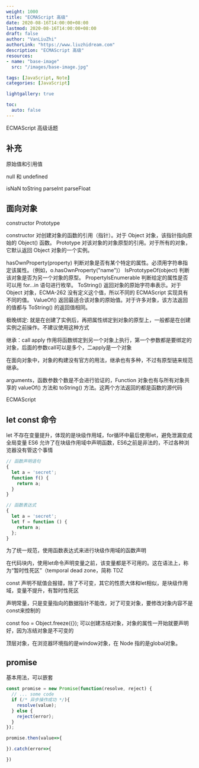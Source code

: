 ```yaml
---
weight: 1000
title: "ECMAScript 高级"
date: 2020-08-16T14:00:00+08:00
lastmod: 2020-08-16T14:00:00+08:00
draft: false
author: "VanLiuZhi"
authorLink: "https://www.liuzhidream.com"
description: "ECMAScript 高级"
resources:
- name: "base-image"
  src: "/images/base-image.jpg"

tags: [JavaScript, Note]
categories: [JavaScript]

lightgallery: true

toc:
  auto: false
---
```


ECMAScript 高级话题

<!-- more -->

## 补充

原始值和引用值

null 和 undefined

isNaN toString parseInt parseFloat

## 面向对象

constructor   Prototype

constructor
对创建对象的函数的引用（指针）。对于 Object 对象，该指针指向原始的 Object() 函数。
Prototype
对该对象的对象原型的引用。对于所有的对象，它默认返回 Object 对象的一个实例。

hasOwnProperty(property)
判断对象是否有某个特定的属性。必须用字符串指定该属性。（例如，o.hasOwnProperty("name")）
IsPrototypeOf(object)
判断该对象是否为另一个对象的原型。
PropertyIsEnumerable
判断给定的属性是否可以用 for...in 语句进行枚举。
ToString()
返回对象的原始字符串表示。对于 Object 对象，ECMA-262 没有定义这个值，所以不同的 ECMAScript 实现具有不同的值。
ValueOf()
返回最适合该对象的原始值。对于许多对象，该方法返回的值都与 ToString() 的返回值相同。

极晚绑定: 就是在创建了实例后，再把属性绑定到对象的原型上，一般都是在创建实例之前操作。不建议使用这种方式

继承：call apply 作用将函数绑定到另一个对象上执行，第一个参数都是要绑定的对象，后面的参数call可以是多个，二apply是一个对象

在面向对象中，对象的构建没有官方的用法，继承也有多种，不过有原型链来规范继承。

arguments，函数参数个数是不会进行验证的，Function 对象也有与所有对象共享的 valueOf() 方法和 toString() 方法。这两个方法返回的都是函数的源代码

ECMAScript 

## let const 命令

let 不存在变量提升，体现的是块级作用域，for循环中最后使用let，避免泄漏变成全局变量
ES6 允许了在块级作用域中声明函数，ES6之前是非法的，不过各种浏览器没有管这个事情
```js
// 函数声明语句
{
  let a = 'secret';
  function f() {
    return a;
  }
}

// 函数表达式
{
  let a = 'secret';
  let f = function () {
    return a;
  };
}
```

为了统一规范，使用函数表达式来进行块级作用域的函数声明

在代码块内，使用let命令声明变量之前，该变量都是不可用的。这在语法上，称为“暂时性死区”（temporal dead zone，简称 TDZ

const 声明不赋值会报错，除了不可变，其它的性质大体和let相似，是块级作用域，变量不提升，有暂时性死区

声明常量，只是变量指向的数据指针不能改，对了可变对象，要修改对象内容不是const来控制的

const foo = Object.freeze({}); 可以创建冻结对象，对象的属性一开始就要声明好，因为冻结对象是不可变的

顶层对象，在浏览器环境指的是window对象，在 Node 指的是global对象。

## promise

基本用法，可以嵌套

```js
const promise = new Promise(function(resolve, reject) {
  // ... some code
  if (/* 异步操作成功 */){
    resolve(value);
  } else {
    reject(error);
  }
});

promise.then(value=>{

}).catch(error=>{

})

```

